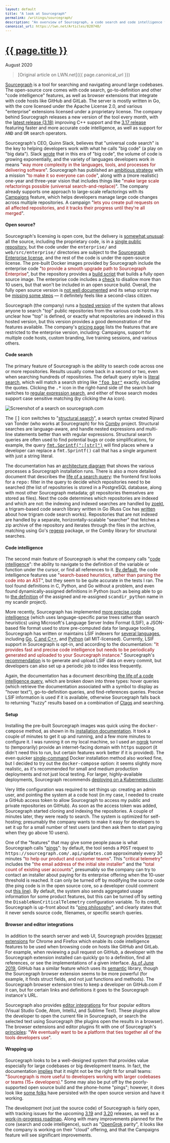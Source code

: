 ```yaml
---
layout: default
title: "A look at Sourcegraph"
permalink: /writings/sourcegraph/
description: "An overview of Sourcegraph, a code search and code intelligence tool."
canonical_url: https://lwn.net/Articles/828748/
---
```

<h1><a href="{{ page.permalink }}">{{ page.title }}</a></h1>
<p class="subtitle">August 2020</p>

> [Original article on LWN.net]({{ page.canonical_url }})

<style>
DIV.BigQuote {
    font-style: normal;
    font-weight: normal;
    color: darkred;
    background-color: white;
    margin-left: 1cm;
    margin-right: 1cm;
}
pre {
    font-size: 90%;
    word-spacing: 0;
}
span {
    color: darkred;
}
</style>


<p><a href="https://about.sourcegraph.com/">Sourcegraph</a> is a tool for
searching and navigating around large codebases. The open-source core comes
with code search, go-to-definition and other "code intelligence" features,
as well as browser extensions that integrate with code hosts like GitHub
and GitLab. The server is mostly written in Go, with the core licensed
under the Apache License 2.0, and various "enterprise" extensions licensed
under a proprietary license. The company behind Sourcegraph releases a new
version of the tool every month, with the <a
href="https://about.sourcegraph.com/blog/sourcegraph-3.18">latest release
(3.18)</a> improving C++ support and the <a
href="https://about.sourcegraph.com/blog/sourcegraph-3.17">3.17 release</a>
featuring faster and more accurate code intelligence, as well as support
for <tt>AND</tt> and <tt>OR</tt> search operators.</p>

<p>Sourcegraph's CEO, Quinn Slack, believes that "universal code search" is
the key to helping developers work with what he calls "big code" (a play on
"big data"). Slack <a
href="https://thenewstack.io/universal-code-search-a-new-search-tech-for-the-era-of-big-code/">wrote</a>
that in this era of "big code", the volume of code is growing
exponentially, and the variety of languages developers work in means
"<span>way more complexity in the languages, tools, and processes for
delivering software</span>". Sourcegraph has published an <a
href="https://about.sourcegraph.com/company/strategy">ambitious
strategy</a> with a mission "<span>to make it so everyone can code</span>",
along with a (more realistic) one-year and three-year vision that includes
things like "<span>make large scale refactorings possible (universal
search-and-replace)</span>". The company already supports one approach to
large-scale refactorings with its <a
href="https://docs.sourcegraph.com/user/campaigns">Campaigns</a> feature,
which helps developers manage large code changes across multiple
repositories. A campaign "<span>lets you create pull requests on all
affected repositories, and it tracks their progress until they're all
merged</span>".</p>


<h4>Open source?</h4>

<p>Sourcegraph's licensing is open core, but the delivery is <a
href="https://about.sourcegraph.com/community/faq">somewhat unusual</a>:
all the source, including the proprietary code, is in a <a
href="https://github.com/sourcegraph/sourcegraph">single public
repository</a>, but the code under the <tt>enterprise/</tt> and
<tt>web/src/enterprise/</tt> directories are subject to the <a
href="https://github.com/sourcegraph/sourcegraph/blob/main/LICENSE.enterprise">Sourcegraph
Enterprise license</a>, and the rest of the code is under the open-source
license. The pre-built Docker images provided by Sourcegraph include the
enterprise code "<span>to provide a smooth upgrade path to Sourcegraph
Enterprise</span>", but the repository provides a <a
href="https://github.com/sourcegraph/sourcegraph/blob/main/dev/dev-sourcegraph-server.sh">build
script</a> that builds a fully open source image. The enterprise code
includes a <a
href="https://github.com/sourcegraph/sourcegraph/blob/6b597b69f268daac181f88e2b3cd22241f4eb06a/enterprise/cmd/frontend/internal/licensing/enforcement.go#L36">check</a>
to disallow more than 10 users, but that won't be included in an open
source build. Overall, the fully open source version is <a
href="https://github.com/sourcegraph/sourcegraph/issues/6790">not well
documented</a> and its setup script may be <a
href="https://github.com/sourcegraph/sourcegraph/issues/6789">missing some
steps</a> &mdash; it definitely feels like a second-class citizen.</p>

<p>Sourcegraph (the company) runs a <a
href="https://sourcegraph.com/search">hosted version</a> of the system that
allows anyone to search "top" public repositories from the various code
hosts. It is unclear how "top" is defined, or exactly what repositories are
indexed in this hosted version, but this version provides a good
demonstration of the features available. The company's <a
href="https://about.sourcegraph.com/pricing/">pricing page</a> lists the
features that are restricted to the enterprise version, including:
Campaigns, support for multiple code hosts, custom branding, live training
sessions, and various others.</p>


<h4>Code search</h4>

<p>The primary feature of Sourcegraph is the ability to search code across
one or more repositories. Results usually come back in a second or two,
even when searching hundreds of repositories. The default query style is <a
href="https://docs.sourcegraph.com/user/search/queries#literal-search-default">literal
search</a>, which will match a search string like <tt><a
href="https://sourcegraph.com/search?q=%22foo+bar%22&patternType=literal">"foo
bar"</a></tt> exactly, including the quotes. Clicking the <tt>.*</tt> icon
in the right-hand side of the search bar switches to <a
href="https://docs.sourcegraph.com/user/search/queries#regular-expression-search">regular
expression search</a>, and either of those search modes support case
sensitive matching (by clicking the <tt>Aa</tt> icon).</p>

<img src="sourcegraph-search.png" alt="Screenshot of a search on sourcegraph.com" title="A search on sourcegraph.com">

<p>The <tt>[]</tt> icon switches to "<a
href="https://docs.sourcegraph.com/user/search/structural">structural
search</a>", a search syntax created Rijnard van Tonder (who works at
Sourcegraph) for his <a href="https://comby.dev/">Comby</a>
project. Structural searches are language-aware, and handle nested
expressions and multi-line statements better than with regular
expressions. Structural search queries are often used to find potential
bugs or code simplifications, for example, the query <tt><a
href="https://sourcegraph.com/search?q=fmt.Sprintf%28%22:%5Bstr%5D%22%29&patternType=structural">fmt.Sprintf(":[str]")</a></tt>
will find places where a developer can replace a <tt>fmt.Sprintf()</tt>
call that has a single argument with just a string literal.</p>

<p>The documentation has an <a
href="https://docs.sourcegraph.com/dev/architecture">architecture
diagram</a> that shows the various processes a Sourcegraph installation
runs. There is also a more detailed document that describes the <a
href="https://docs.sourcegraph.com/dev/architecture/life-of-a-search-query">life
of a search query</a>: the frontend first looks for a <tt>repo:</tt> filter
in the query to decide which repositories need to be searched (the list of
repositories is stored in a PostgreSQL database, along with most other
Sourcegraph metadata; git repositories themselves are stored as
files). Next the code determines which repositories are indexed and which
are not: the indexing and indexed searches are handled by <a
href="https://github.com/google/zoekt">zoekt</a>, a trigram-based code
search library written in Go (Russ Cox has <a
href="https://swtch.com/~rsc/regexp/regexp4.html">written</a> about how
trigram code search works). Repositories that are not indexed are handled
by a separate, horizontally-scalable "searcher" that fetches a zip archive
of the repository and iterates through the files in the archive, matching
using Go's <a href="https://golang.org/pkg/regexp/">regexp</a> package, or
the Comby library for structural searches.</p>


<h4>Code intelligence</h4>

<p>The second main feature of Sourcegraph is what the company calls "<a href="https://docs.sourcegraph.com/user/code_intelligence">code intelligence</a>": the ability to navigate to the definition of the variable or function under the cursor, or find all references to it. <a href="https://docs.sourcegraph.com/user/code_intelligence/basic_code_intelligence">By default</a>, the code intelligence features use "<span>search-based heuristics, rather than parsing the code into an AST</span>", but they seem to be quite accurate in the tests I ran. The tool found definitions in C, Python, and Go without a problem, and even found dynamically-assigned definitions in Python (such as being able to go to <a href="https://sourcegraph.com/github.com/benhoyt/scandir/-/blob/benchmark.py#L162">the definition</a> of the assigned and re-assigned <tt>scandir_python</tt> name in my scandir project).</p>

<p>More recently, Sourcegraph has implemented <a href="https://docs.sourcegraph.com/user/code_intelligence/lsif">more precise code intelligence</a> (which uses language-specific parse trees rather than search heuristics) using Microsoft's Language Server Index Format (LSIF), a JSON-based file format used to store pre-computed data for language tooling. Sourcegraph has written or maintains LSIF indexers for <a href="https://lsif.dev/#implementations-server">several languages</a>, including <a href="https://github.com/sourcegraph/lsif-go">Go</a>, <a href="https://github.com/sourcegraph/lsif-cpp">C and C++</a>, and <a href="https://github.com/sourcegraph/lsif-py">Python</a> (all MIT-licensed). Currently, LSIF support in Sourcegraph is opt-in, and according to the documentation: "<span>It provides fast and precise code intelligence but needs to be periodically generated and uploaded to your Sourcegraph instance.</span>" Sourcegraph's <a href="https://docs.sourcegraph.com/user/code_intell
 igence/adding_lsif_to_workflows#recommended-upload-frequency">recommendation</a> is to generate and upload LSIF data on every commit, but developers can also set up a periodic job to index less frequently.</p>

<p>Again, the documentation has a document describing <a href="https://docs.sourcegraph.com/dev/architecture/life-of-a-code-intelligence-query">the life of a code intelligence query</a>, which are broken down into three types: hover queries (which retrieve the documentation associated with a symbol to display as "hover text"), go-to-definition queries, and find-references queries. Precise LSIF information is used if it is available, otherwise Sourcegraph falls back to returning "fuzzy" results based on a combination of <a href="https://en.wikipedia.org/wiki/Ctags">Ctags</a> and searching.</p>


<h4>Setup</h4>

<p>Installing the pre-built Sourcegraph images was quick using the
<tt>docker-compose</tt> method, as shown in its <a
href="https://docs.sourcegraph.com/admin/install/docker-compose">installation
documentation</a>. It took a couple of minutes to get it up and running,
and a few more minutes to configure it. I was running it on my local
machine, so I used an <a href="https://ngrok.com/">ngrok</a> tunnel to
(temporarily) provide an internet-facing domain with <tt>https</tt> support
(it didn't need this to run, but certain features work better if it is
provided). The even quicker <a
href="https://docs.sourcegraph.com/admin/install/docker">single-command</a>
Docker installation method also worked fine, but I decided to try out the
<tt>docker-compose</tt> option: it seems slightly more realistic, as it's
recommended for small and medium production deployments and not just local
testing. For larger, highly-available deployments, Sourcegraph recommends
<a href="https://docs.sourcegraph.com/admin/install/kubernetes">deploying
on a Kubernetes cluster</a>.</p>

<p>Very little configuration was required to set things up: creating an
admin user, and pointing the system at a code host (in my case, I needed to
create a GitHub access token to allow Sourcegraph to access my public and
private repositories on GitHub). As soon as the access token was added,
Sourcegraph started cloning and indexing the repositories. A couple of
minutes later, they were ready to search. The system is optimized for
self-hosting; presumably the company wants to make it easy for developers
to set it up for a small number of test users (and then ask them to start
paying when they go above 10 users).</p>

<p>One of the "features" that may give some people pause is what
Sourcegraph calls "<a
href="https://docs.sourcegraph.com/admin/pings">pings</a>": by default, the
tool sends a <tt>POST</tt> request to
<tt>https://sourcegraph.com/.api/updates.com</tt> approximately every 30
minutes "<span>to help our product and customer teams</span>". This
"<span>critical telemetry</span>" includes the "<span>the email address of
the initial site installer</span>" and the "<span>total count of existing
user accounts</span>", presumably so the company can try to contact an
installer about paying for its enterprise offering when the 10-user
threshold is reached. It can only be turned off by modifying the source
code (the ping code is in the open source core, so a developer could
comment out <a
href="https://github.com/sourcegraph/sourcegraph/blob/c4160cf9cd5a0ae610050a1667568d60004e8cc9/cmd/frontend/internal/cli/serve_cmd.go#L199">this
line</a>). By default, the system also sends aggregated usage information
for some product features, but this can be turned off by setting the
<tt>DisableNonCriticalTelemetry</tt> configuration variable. To its credit,
Sourcegraph is up-front about its "<a
href="https://about.sourcegraph.com/handbook/engineering/adding_ping_data">ping
philosophy</a>", and clearly states that it never sends source code,
filenames, or specific search queries.</p>


<h4>Browser and editor integrations</h4>

<p>In addition to the search server and web UI, Sourcegraph provides <a
href="https://docs.sourcegraph.com/integration/browser_extension">browser
extensions</a> for Chrome and Firefox which enable its code intelligence
features to be used when browsing code on hosts like GitHub and GitLab. For
example, when reviewing a pull request on GitHub, a developer with the
Sourcegraph extension installed can quickly go to a definition, find all
references, or see the implementations of a given interface. <a
href="https://github.blog/changelog/2019-06-11-jump-to-definition-in-public-repositories/">As
of June 2019</a>, GitHub has a similar feature which uses its <a
href="https://github.com/github/semantic">semantic</a> library, though the
Sourcegraph browser extension seems to be more powerful (for example, it
finds struct fields, and not just functions and methods). The Sourcegraph
browser extension tries to keep a developer on GitHub.com if it can, but
for certain links and definitions it goes to the Sourcegraph instance's
URL.</p>

<p>Sourcegraph also provides <a
href="https://docs.sourcegraph.com/integration/editor">editor
integrations</a> for four popular editors (Visual Studio Code, Atom,
IntelliJ, and Sublime Text). These plugins allow the developer to open the
current file in Sourcegraph, or search the selected text using Sourcegraph
(the plugins open the results in a browser). The browser extensions and
editor plugins fit with one of Sourcegraph's <a
href="https://about.sourcegraph.com/company/strategy#principles">principles</a>:
"<span>We eventually want to be a platform that ties together all of the
tools developers use</span>".</p>


<h4>Wrapping up</h4>

<p>Sourcegraph looks to be a well-designed system that provides value
especially for large codebases or big development teams. In fact, the
documentation <a
href="https://docs.sourcegraph.com/user#who-should-use-sourcegraph">implies</a>
that it might not be the right fit for small teams: "<span>Sourcegraph is
more useful to developers working with larger codebases or teams (15+
developers).</span>" Some may also be put off by the poorly-supported open
source build and the phone-home "pings"; however, it does look like <a
href="https://github.com/sourcegraph/sourcegraph/issues/6783#issuecomment-577595944">some
folks</a> have persisted with the open source version and have it
working.</p>

<p>The development (not just the source code) of Sourcegraph is fairly
open, with tracking issues for the upcoming <a
href="https://github.com/sourcegraph/sourcegraph/issues/11954">3.19</a> and
<a href="https://github.com/sourcegraph/sourcegraph/issues/12836">3.20</a>
releases, as well as a <a
href="https://github.com/sourcegraph/about/pull/1164/files">work-in-progress
roadmap</a>. Along with many improvements planned for the core (search and
code intelligence), such as "<a
href="https://oracle.github.io/opengrok/">OpenGrok</a> parity", it looks
like the company is working on their "cloud" offering, and that the
Campaigns feature will see significant improvements.</p>
